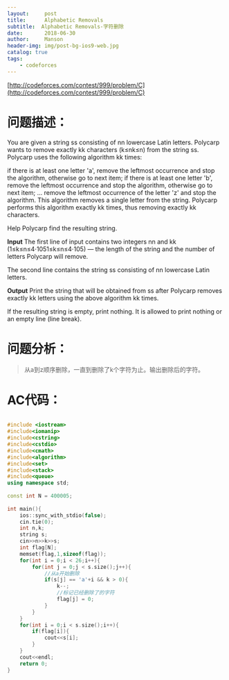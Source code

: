 ```yaml
---
layout:     post
title:      Alphabetic Removals
subtitle:  Alphabetic Removals-字符删除
date:       2018-06-30
author:     Manson
header-img: img/post-bg-ios9-web.jpg
catalog: true
tags:
    - codeforces
---
```

[http://codeforces.com/contest/999/problem/C](http://codeforces.com/contest/999/problem/C)
# 问题描述：
You are given a string ss consisting of nn lowercase Latin letters. Polycarp wants to remove exactly kk characters (k≤nk≤n) from the string ss. Polycarp uses the following algorithm kk times:

if there is at least one letter 'a', remove the leftmost occurrence and stop the algorithm, otherwise go to next item;
if there is at least one letter 'b', remove the leftmost occurrence and stop the algorithm, otherwise go to next item;
...
remove the leftmost occurrence of the letter 'z' and stop the algorithm.
This algorithm removes a single letter from the string. Polycarp performs this algorithm exactly kk times, thus removing exactly kk characters.

Help Polycarp find the resulting string.

**Input**
The first line of input contains two integers nn and kk (1≤k≤n≤4⋅1051≤k≤n≤4⋅105) — the length of the string and the number of letters Polycarp will remove.

The second line contains the string ss consisting of nn lowercase Latin letters.

**Output**
Print the string that will be obtained from ss after Polycarp removes exactly kk letters using the above algorithm kk times.

If the resulting string is empty, print nothing. It is allowed to print nothing or an empty line (line break).

# 问题分析：
>从a到z顺序删除，一直到删除了k个字符为止。输出删除后的字符。

# AC代码：

```c++

#include <iostream>
#include<iomanip>
#include<cstring>
#include<cstdio>
#include<cmath>
#include<algorithm>
#include<set>
#include<stack>
#include<queue>
using namespace std;
 
const int N = 400005;
 
int main(){
	ios::sync_with_stdio(false);
	cin.tie(0);
	int n,k;
	string s;
	cin>>n>>k>>s;
	int flag[N];
	memset(flag,1,sizeof(flag));
	for(int i = 0;i < 26;i++){
		for(int j = 0;j < s.size();j++){
			//从a开始删除 
			if(s[j] == 'a'+i && k > 0){
				k--;
				//标记已经删除了的字符 
				flag[j] = 0;
			}
		}
	}
	for(int i = 0;i < s.size();i++){
		if(flag[i]){
			cout<<s[i];
		}
	}
	cout<<endl;
	return 0;
}

```
